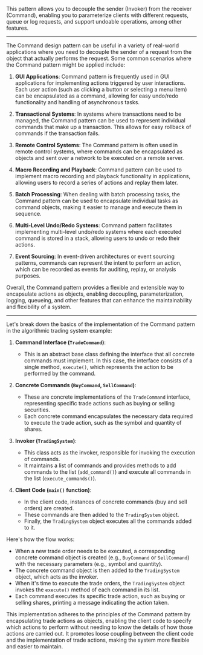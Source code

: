This pattern allows you to decouple the sender (Invoker) from the receiver (Command), enabling you to parameterize clients with different requests, queue or log requests, and support undoable operations, among other features.

---

The Command design pattern can be useful in a variety of real-world applications where you need to decouple the sender of a request from the object that actually performs the request. Some common scenarios where the Command pattern might be applied include:

1. **GUI Applications**: Command pattern is frequently used in GUI applications for implementing actions triggered by user interactions. Each user action (such as clicking a button or selecting a menu item) can be encapsulated as a command, allowing for easy undo/redo functionality and handling of asynchronous tasks.

2. **Transactional Systems**: In systems where transactions need to be managed, the Command pattern can be used to represent individual commands that make up a transaction. This allows for easy rollback of commands if the transaction fails.

3. **Remote Control Systems**: The Command pattern is often used in remote control systems, where commands can be encapsulated as objects and sent over a network to be executed on a remote server.

4. **Macro Recording and Playback**: Command pattern can be used to implement macro recording and playback functionality in applications, allowing users to record a series of actions and replay them later.

5. **Batch Processing**: When dealing with batch processing tasks, the Command pattern can be used to encapsulate individual tasks as command objects, making it easier to manage and execute them in sequence.

6. **Multi-Level Undo/Redo Systems**: Command pattern facilitates implementing multi-level undo/redo systems where each executed command is stored in a stack, allowing users to undo or redo their actions.

7. **Event Sourcing**: In event-driven architectures or event sourcing patterns, commands can represent the intent to perform an action, which can be recorded as events for auditing, replay, or analysis purposes.

Overall, the Command pattern provides a flexible and extensible way to encapsulate actions as objects, enabling decoupling, parameterization, logging, queueing, and other features that can enhance the maintainability and flexibility of a system.

---

Let's break down the basics of the implementation of the Command pattern in the algorithmic trading system example:

1. **Command Interface (`TradeCommand`)**:
   - This is an abstract base class defining the interface that all concrete commands must implement. In this case, the interface consists of a single method, `execute()`, which represents the action to be performed by the command.

2. **Concrete Commands (`BuyCommand`, `SellCommand`)**:
   - These are concrete implementations of the `TradeCommand` interface, representing specific trade actions such as buying or selling securities.
   - Each concrete command encapsulates the necessary data required to execute the trade action, such as the symbol and quantity of shares.

3. **Invoker (`TradingSystem`)**:
   - This class acts as the invoker, responsible for invoking the execution of commands.
   - It maintains a list of commands and provides methods to add commands to the list (`add_command()`) and execute all commands in the list (`execute_commands()`).

4. **Client Code (`main()` function)**:
   - In the client code, instances of concrete commands (buy and sell orders) are created.
   - These commands are then added to the `TradingSystem` object.
   - Finally, the `TradingSystem` object executes all the commands added to it.

Here's how the flow works:
- When a new trade order needs to be executed, a corresponding concrete command object is created (e.g., `BuyCommand` or `SellCommand`) with the necessary parameters (e.g., symbol and quantity).
- The concrete command object is then added to the `TradingSystem` object, which acts as the invoker.
- When it's time to execute the trade orders, the `TradingSystem` object invokes the `execute()` method of each command in its list.
- Each command executes its specific trade action, such as buying or selling shares, printing a message indicating the action taken.

This implementation adheres to the principles of the Command pattern by encapsulating trade actions as objects, enabling the client code to specify which actions to perform without needing to know the details of how those actions are carried out. It promotes loose coupling between the client code and the implementation of trade actions, making the system more flexible and easier to maintain.